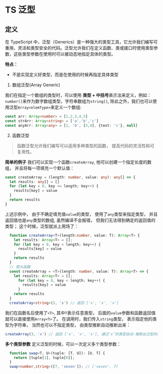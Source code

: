 # TS 泛型

## 定义

在 TypeScript 中，泛型（Generics）是一种强大的类型工具，它允许我们编写可重用、灵活和类型安全的代码。泛型允许我们在定义函数、类或接口时使用类型参数，这些类型参数在使用时可以被动态地指定具体的类型。

**特点：**

- 不是实现定义好类型，而是在使用的时候再指定具体类型

1. 数组泛型(Array Generic)

  我们在指定一个数组的类型时，可以使用 **类型 + 中括号**表示法来定义，例如： `number[]`来作为数字数组类型，字符串数组为`string[]`, 除此之外，我们也可以使用泛型`Array<elemType>`来定义一个数组:

  ```typescript
  const arr: Array<number> = [1,2,3,4,5]
  const strArr: Array<string> = ['a','b','c']
  const anyArr: Array<any> = [1, 'b', [3,4], {text: 'c'}, null]
  ```

2. 函数泛型

  > 函数泛型允许我们编写可以适用多种类型的函数， 提高代码的灵活性和可复用性。

  **简单的例子**
  我们可以实现一个函数`createArray`, 他可以创建一个指定长度的数组， 并且将每一项填充一个默认值：

  ```typescript
  const createArray = (length: number, value: any): any[] => {
    let results: any[] = []
    for (let key = 0, key <= length; key++) {
      results[key] = value
    }
    return results
  }

  ```

  上述示例中， 由于不确定填充值`value`的类型， 使用了`any`类型来指定类型， 并且返回值也是`any`类型的数组, 虽然编译不会报错， 但我们无法得到确定的返回值的类型； 这个时候，泛型就派上用场了：

  ```typescript
    function createArray<T>(length:number, value: T): Array<T> {
      let results: Array<T> = [];
      for (let key = 0, key < length; key++) {
        results[key] = value
      }
      return results
    }
    // 箭头函数
    const createArray = <T>(length: number, value: T): Array<T> => {
      let results: Array<T> = [];
        for (let key = 0, key < length; key++) {
          results[key] = value
        }
      return results
    }
    createArray<string>(3, 'x') // 返回 ['x', 'x', 'x']
  ```

  我们在函数名后使用了`<T>`, 其中`T`表示任意类型， 后面的`value`参数和函数返回值就可以直接使用`Array<T>`了。
  在调用时，我们传入`string`类型， 表示指定他的类型为字符串， 当然也可以不指定类型， 由类型推断自动推断出来：

  ```typescript
  createArray(3, 'x') // 返回 ['x', 'x', 'x'], 通过‘x’的类型自动·推断出泛型的类型
  ```

  **多个类型参数**
  定义泛型的时候，可以一次定义多个类型参数：

  ```typescript
    function swap<T, U>(tuple: [T, U]): [U, T] {
      return [tuple[1], tuple[0]];
    }
    swap<number,string>([7, 'seven']); // ['seven', 7]
  ```
